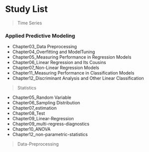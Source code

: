 # Study List

> Time Series

### Applied Predictive Modeling
> 
* Chapter03_Data Preprocessing
* Chapter04_Overfitting and ModelTuning
* Chapter05_Measuring Performance in Regression Models
* Chapter06_Linear Regression and Its Cousins
* Chapter07_Non-Linear Regression Models
* Chapter11_Measuring Performance in Classification Models
* Chapter12_Discriminant Analysis and Other Linear Classification

> Statistics  
* Chapter05_Random Variable
* Chapter06_Sampling Distribution
* Chapter07_estimation
* Chapter08_Test
* Chapter09_Linear-Regression
* Chapter09_multi-regress-diagnostics
* Chapter10_ANOVA
* Chapter12_non-parametric-statistics

> Data-Preprocessing

